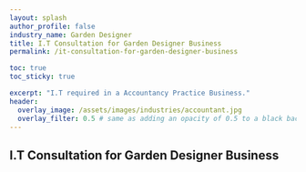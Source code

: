 ```yaml
---
layout: splash 
author_profile: false 
industry_name: Garden Designer
title: I.T Consultation for Garden Designer Business
permalink: /it-consultation-for-garden-designer-business

toc: true
toc_sticky: true

excerpt: "I.T required in a Accountancy Practice Business."
header:
  overlay_image: /assets/images/industries/accountant.jpg
  overlay_filter: 0.5 # same as adding an opacity of 0.5 to a black background
---
```


## I.T Consultation for Garden Designer Business